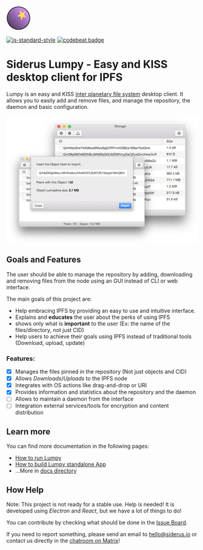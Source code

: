 ![Logo](docs/logo.png)

[![js-standard-style](https://img.shields.io/badge/code%20style-standard-brightgreen.svg)](http://standardjs.com)
[![codebeat badge](https://codebeat.co/badges/55b6d66b-3b3f-41b1-a26f-9a79209e7feb)](https://codebeat.co/projects/github-com-koalalorenzo-lumpy-master)

# Siderus Lumpy - Easy and KISS desktop client for IPFS
Lumpy is an easy and KISS [inter planetary file system](http://ipfs.io) desktop
client. It allows you to easily add and remove files, and manage the repository,
the daemon and basic configuration.

![Screenshots](docs/main.png)

## Goals and Features
The user should be able to manage the repository by adding, downloading and
removing files from the node using an GUI instead of CLI or web interface.

The main goals of this project are:

* Help embracing IPFS by providing an easy to use and intuitive interface.
* Explains and **educates** the user about the perks of using IPFS
* shows only what is **important** to the user (Ex: the name of the
files/directory, not just CID)
* Help users to achieve their goals using IPFS instead of traditional tools (Download, upload, update)

### Features:

- [x] Manages the files pinned in the repository (Not just objects and CID)
- [x] Allows _Downloads_/_Uploads_ to the IPFS node
- [x] Integrates with OS actions like drag-and-drop or URI
- [x] Provides information and statistics about the repository and the daemon
- [ ] Allows to maintain a daemon from the interface
- [ ] Integration external services/tools for encryption and content distribution

## Learn more
You can find more documentation in the following pages:

 * [How to run Lumpy](https://github.com/Siderus/Lumpy/tree/master/docs/RUN.md)
 * [How to build Lumpy standalone App](https://github.com/Siderus/Lumpy/tree/master/docs/BUILD.md)
 * ...More in [docs directory](https://github.com/Siderus/Lumpy/tree/master/docs)

## How Help
Note: This project is not ready for a stable use. Help is needed!
It is developed using *Electron* and *React*, but we have a lot of things to do!

You can contribute by checking what should be done in the
[Issue Board](https://dev.siderus.io/projects/lumpy/agile/board).

If you need to report something, please send an email to [hello@siderus.io](mailto:hello@siderus.io) or
contact us directly in the [chatroom on Matrix](https://riot.im/app/#/room/#lumpy:matrix.org)!
